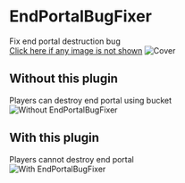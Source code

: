 # EndPortalBugFixer
Fix end portal destruction bug  
[Click here if any image is not shown](https://imgur.com/a/WZYtoBp)
![Cover](https://i.imgur.com/b9utqoi.png)

## Without this plugin
Players can destroy end portal using bucket  
![Without EndPortalBugFixer](https://i.imgur.com/R1SesI7.gif)

## With this plugin
Players cannot destroy end portal  
![With EndPortalBugFixer](https://i.imgur.com/svs5hj5.gif)
